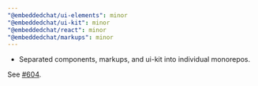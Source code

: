 ```yaml
---
"@embeddedchat/ui-elements": minor
"@embeddedchat/ui-kit": minor
"@embeddedchat/react": minor
"@embeddedchat/markups": minor
---
```


- Separated components, markups, and ui-kit into individual monorepos.

See [#604](https://github.com/RocketChat/EmbeddedChat/pull/604).
